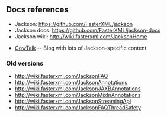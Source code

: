## Docs references

- Jackson: https://github.com/FasterXML/jackson
- Jackson docs: https://github.com/FasterXML/jackson-docs
- Jackson wiki: http://wiki.fasterxml.com/JacksonHome

* [CowTalk](http://cowtowncoder.com/blog/blog.html) -- Blog with lots of Jackson-specific content


### Old versions

- http://wiki.fasterxml.com/JacksonFAQ
- http://wiki.fasterxml.com/JacksonAnnotations
- http://wiki.fasterxml.com/JacksonJAXBAnnotations
- http://wiki.fasterxml.com/JacksonMixInAnnotations
- http://wiki.fasterxml.com/JacksonStreamingApi
- http://wiki.fasterxml.com/JacksonFAQThreadSafety
